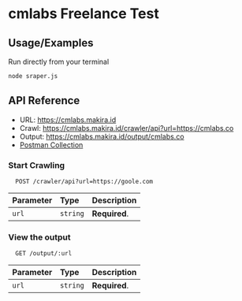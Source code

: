# cmlabs Freelance Test

## Usage/Examples

Run directly from your terminal

```bash
node sraper.js
```

## API Reference

- URL: <https://cmlabs.makira.id>
- Crawl: <https://cmlabs.makira.id/crawler/api?url=https://cmlabs.co>
- Output: <https://cmlabs.makira.id/output/cmlabs.co>
- [Postman Collection](https://api.postman.com/collections/6261768-471f1bdd-a492-4b3a-9ec1-bc7db2db01a5?access_key=PMAT-01HNAWS198DKSB86ETXDTVQXB2)

### Start Crawling

```http
  POST /crawler/api?url=https://goole.com
```

| Parameter | Type     | Description                |
| :-------- | :------- | :------------------------- |
| `url` | `string` | **Required**. |

### View the output

```http
  GET /output/:url
```

| Parameter | Type     | Description                       |
| :-------- | :------- | :-------------------------------- |
| `url`      | `string` | **Required**. |
